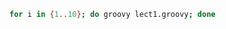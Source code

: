 <!-- Bash Script for running a particular file n times -->
```bash
for i in {1..10}; do groovy lect1.groovy; done
```
